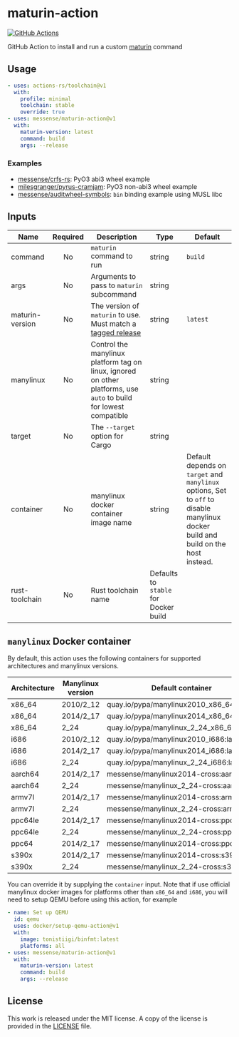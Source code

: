 # maturin-action

[![GitHub Actions](https://github.com/messense/maturin-action/actions/workflows/test.yml/badge.svg)](https://github.com/messense/maturin-action/actions?query=workflow%3ATest)

GitHub Action to install and run a custom [maturin](https://github.com/PyO3/maturin) command

## Usage

```yaml
- uses: actions-rs/toolchain@v1
  with:
    profile: minimal
    toolchain: stable
    override: true
- uses: messense/maturin-action@v1
  with:
    maturin-version: latest
    command: build
    args: --release
```

### Examples

* [messense/crfs-rs](https://github.com/messense/crfs-rs/blob/main/.github/workflows/Python.yml): PyO3 abi3 wheel example
* [milesgranger/pyrus-cramjam](https://github.com/milesgranger/pyrus-cramjam/blob/master/.github/workflows/CI.yml): PyO3 non-abi3 wheel example
* [messense/auditwheel-symbols](https://github.com/messense/auditwheel-symbols/blob/master/.github/workflows/CI.yml): `bin` binding example using MUSL libc

## Inputs

| Name            | Required | Description                                                                                                        | Type                                  | Default                                                                                                                            |
| --------------- | :------: | ------------------------------------------------------------------------------------------------------------------ | ------------------------------------- | ---------------------------------------------------------------------------------------------------------------------------------- |
| command         |    No    | `maturin` command to run                                                                                           | string                                | `build`                                                                                                                            |
| args            |    No    | Arguments to pass to `maturin` subcommand                                                                          | string                                |                                                                                                                                    |
| maturin-version |    No    | The version of `maturin` to use. Must match a [tagged release]                                                     | string                                | `latest`                                                                                                                           |
| manylinux       |    No    | Control the manylinux platform tag on linux, ignored on other platforms, use `auto` to build for lowest compatible | string                                |                                                                                                                                    |
| target          |    No    | The `--target` option for Cargo                                                                                    | string                                |                                                                                                                                    |
| container       |    No    | manylinux docker container image name                                                                              | string                                | Default depends on `target` and `manylinux` options, Set to `off` to disable manylinux docker build and build on the host instead. |
| rust-toolchain  |    No    | Rust toolchain name                                                                                                | Defaults to `stable` for Docker build |

## `manylinux` Docker container

By default, this action uses the following containers for supported architectures and manylinux versions.

| Architecture | Manylinux version | Default container                         |
| ------------ | ----------------- | ----------------------------------------- |
| x86_64       | 2010/2_12         | quay.io/pypa/manylinux2010_x86_64:latest  |
| x86_64       | 2014/2_17         | quay.io/pypa/manylinux2014_x86_64:latest  |
| x86_64       | 2_24              | quay.io/pypa/manylinux_2_24_x86_64:latest |
| i686         | 2010/2_12         | quay.io/pypa/manylinux2010_i686:latest    |
| i686         | 2014/2_17         | quay.io/pypa/manylinux2014_i686:latest    |
| i686         | 2_24              | quay.io/pypa/manylinux_2_24_i686:latest   |
| aarch64      | 2014/2_17         | messense/manylinux2014-cross:aarch64      |
| aarch64      | 2_24              | messense/manylinux_2_24-cross:aarch64     |
| armv7l       | 2014/2_17         | messense/manylinux2014-cross:armv7        |
| armv7l       | 2_24              | messense/manylinux_2_24-cross:armv7       |
| ppc64le      | 2014/2_17         | messense/manylinux2014-cross:ppc64le      |
| ppc64le      | 2_24              | messense/manylinux_2_24-cross:ppc64le     |
| ppc64        | 2014/2_17         | messense/manylinux2014-cross:ppc64        |
| s390x        | 2014/2_17         | messense/manylinux2014-cross:s390x        |
| s390x        | 2_24              | messense/manylinux_2_24-cross:s390x       |

You can override it by supplying the `container` input.
Note that if use official manylinux docker images for platforms other than `x86_64` and `i686`,
you will need to setup QEMU before using this action, for example

```yaml
- name: Set up QEMU
  id: qemu
  uses: docker/setup-qemu-action@v1
  with:
    image: tonistiigi/binfmt:latest
    platforms: all
- uses: messense/maturin-action@v1
  with:
    maturin-version: latest
    command: build
    args: --release
```

## License

This work is released under the MIT license. A copy of the license is provided in the [LICENSE](./LICENSE) file.

[tagged release]: https://github.com/PyO3/maturin/releases
